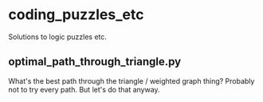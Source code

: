 # coding_puzzles_etc
 Solutions to logic puzzles etc.


## optimal_path_through_triangle.py

What's the best path through the triangle / weighted graph thing? Probably not to try every path. But let's do that anyway.